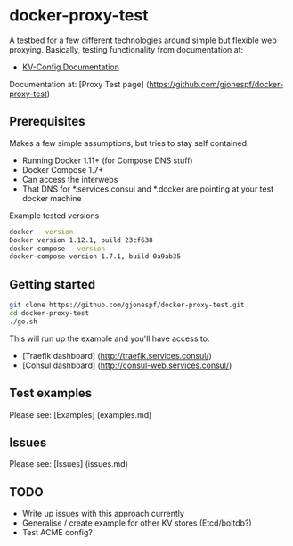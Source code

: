 # docker-proxy-test

A testbed for a few different technologies around simple but flexible web proxying.
Basically, testing functionality from documentation at:
- [KV-Config Documentation](https://github.com/containous/traefik/blob/master/docs/user-guide/kv-config.md)

Documentation at:
[Proxy Test page] (https://github.com/gjonespf/docker-proxy-test)

## Prerequisites
Makes a few simple assumptions, but tries to stay self contained.
- Running Docker 1.11+ (for Compose DNS stuff)
- Docker Compose 1.7+
- Can access the interwebs
- That DNS for *.services.consul and *.docker are pointing at your test docker machine

Example tested versions
```bash
docker --version
Docker version 1.12.1, build 23cf638
docker-compose --version
docker-compose version 1.7.1, build 0a9ab35
```

## Getting started

```bash
git clone https://github.com/gjonespf/docker-proxy-test.git
cd docker-proxy-test
./go.sh
```

This will run up the example and you'll have access to:

- [Traefik dashboard] (http://traefik.services.consul/)
- [Consul dashboard] (http://consul-web.services.consul/)

## Test examples

Please see:
[Examples] (examples.md)

## Issues

Please see:
[Issues] (issues.md)

## TODO

- Write up issues with this approach currently
- Generalise / create example for other KV stores (Etcd/boltdb?)
- Test ACME config?


